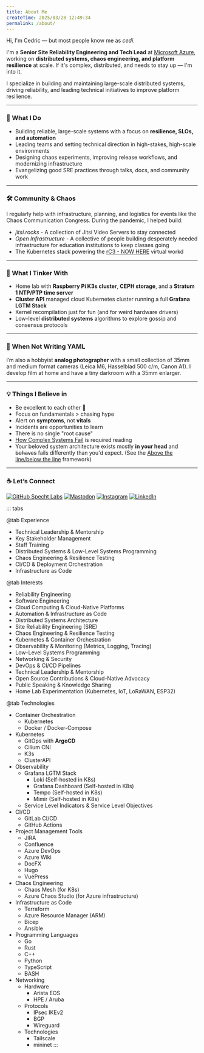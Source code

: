 ```yaml
---
title: About Me
createTime: 2025/03/28 12:49:34
permalink: /about/
---
```



Hi, I'm Cedric — but most people know me as *cedi*.

I'm a **Senior Site Reliability Engineering and Tech Lead** at [Microsoft Azure](https://github.com/microsoft), working on **distributed systems, chaos engineering, and platform resilience** at scale.
If it's complex, distributed, and needs to stay up — I'm into it.

I specialize in building and maintaining large-scale distributed systems, driving reliability, and leading technical initiatives to improve platform resilience.

<LinkCard title="Download CV" icon="pepicons-pencil:cv" href="/about/CV_Cedric-Kienzler_2025.pdf"/>

---

### 🔧 What I Do

- Building reliable, large-scale systems with a focus on **resilience, SLOs, and automation**
- Leading teams and setting technical direction in high-stakes, high-scale environments
- Designing chaos experiments, improving release workflows, and modernizing infrastructure
- Evangelizing good SRE practices through talks, docs, and community work

---

### 🛠️ Community & Chaos

I regularly help with infrastructure, planning, and logistics for events like the Chaos Communication Congress.
During the pandemic, I helped build:

- _jitsi.rocks_ - A collection of Jitsi Video Servers to stay connected
- _Open Infrastructure_ - A collective of people building desperately needed infrastructure for education institutions to keep classes going
- The Kubernetes stack powering the [rC3 - NOW HERE](https://rc3.world/2021/) virtual workd

---

### 🧪 What I Tinker With

- Home lab with **Raspberry Pi K3s cluster**, **CEPH storage**, and a **Stratum 1 NTP/PTP time server**
- **Cluster API** managed cloud Kubernetes cluster running a full **Grafana LGTM Stack**
- Kernel recompilation just for fun (and for weird hardware drivers)
- Low-level **distributed systems** algorithms to explore gossip and consensus protocols

---

### 📸 When Not Writing YAML

I’m also a hobbyist **analog photographer** with a small collection of 35mm and medium format cameras (Leica M6, Hasselblad 500 c/m, Canon A1).
I develop film at home and have a tiny darkroom with a 35mm enlarger.

---

### 💡 Things I Believe in

- Be excellent to each other 🤝
- Focus on fundamentals > chasing hype
- Alert on **symptoms**, not **vitals**
- Incidents are opportunities to learn
- There is no single "root cause"
- [How Complex Systems Fail](https://how.complexsystems.fail) is required reading
- Your beloved system architecture exists mostly **in your head** and ~~behaves~~ fails differently than you'd expect. (See the [Above the line/below the line](https://snafucatchers.github.io/#2_3_The_above-the-line/below-the-line_framework) framework)

---

### ☕ Let’s Connect

[![GitHub Specht Labs](https://img.shields.io/badge/SpechtLabs-008080?style=for-the-badge&logo=github&logoColor=white)](https://github.com/specht-labs)
[![Mastodon](https://img.shields.io/badge/Mastodon-6364FF?style=for-the-badge&logo=mastodon&logoColor=white)](http://hachyderm.io/@cedi)
[![Instagram](https://img.shields.io/badge/Instagram-E4405F?style=for-the-badge&logo=instagram&logoColor=white)](https://instagram.com/c3di1)
[![LinkedIn](https://img.shields.io/badge/LinkedIn-0077B5?style=for-the-badge&logoColor=white)](https://www.linkedin.com/in/cekienzl)


::: tabs

@tab Experience
- Technical Leadership & Mentorship
- Key Stakeholder Management
- Staff Training
- Distributed Systems & Low-Level Systems Programming
- Chaos Engineering & Resilience Testing
- CI/CD & Deployment Orchestration
- Infrastructure as Code

@tab Interests
- Reliability Engineering
- Software Engineering
- Cloud Computing & Cloud-Native Platforms
- Automation & Infrastructure as Code
- Distributed Systems Architecture
- Site Reliability Engineering (SRE)
- Chaos Engineering & Resilience Testing
- Kubernetes & Container Orchestration
- Observability & Monitoring (Metrics, Logging, Tracing)
- Low-Level Systems Programming
- Networking & Security
- DevOps & CI/CD Pipelines
- Technical Leadership & Mentorship
- Open Source Contributions & Cloud-Native Advocacy
- Public Speaking & Knowledge Sharing
- Home Lab Experimentation (Kubernetes, IoT, LoRaWAN, ESP32)


@tab Technologies

- Container Orchestration
  - Kubernetes
  - Docker / Docker-Compose
- Kubernetes
  - GitOps with __ArgoCD__
  - Cilium CNI
  - K3s
  - ClusterAPI
- Observability
  - Grafana LGTM Stack
    - Loki (Self-hosted in K8s)
    - Grafana Dashboard (Self-hosted in K8s)
    - Tempo (Self-hosted in K8s)
    - Mimir (Self-hosted in K8s)
  - Service Level Indicators & Service Level Objectives
- CI/CD
  - GitLab CI/CD
  - GitHub Actions
- Project Management Tools
  - JIRA
  - Confluence
  - Azure DevOps
  - Azure Wiki
  - DocFX
  - Hugo
  - VuePress
- Chaos Engineering
  - Chaos Mesh (for K8s)
  - Azure Chaos Studio (for Azure infrastructure)
- Infrastructure as Code
  - Terraform
  - Azure Resource Manager (ARM)
  - Bicep
  - Ansible
- Programming Languages
  - Go
  - Rust
  - C++
  - Python
  - TypeScript
  - BASH
- Networking
  - Hardware
    - Arista EOS
    - HPE / Aruba
  - Protocols
    - IPsec IKEv2
    - BGP
    - Wireguard
  - Technologies
    - Tailscale
    - mininet
:::
